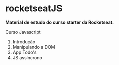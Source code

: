 # rocketseatJS
<b>Material de estudo do curso starter da Rocketseat.</b>

Curso Javascript
1. Introdução 
2. Manipulando a DOM 
3. App Todo's 
4. JS assíncrono

